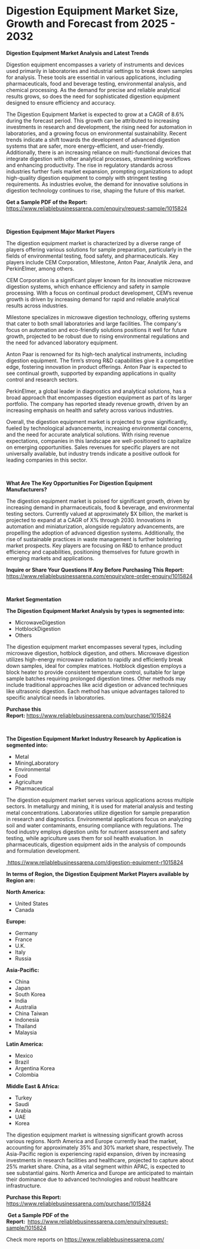 <p><h1>Digestion Equipment Market Size, Growth and Forecast from 2025 - 2032</h1></p><p><strong>Digestion Equipment Market Analysis and Latest Trends</strong></p>
<p><p>Digestion equipment encompasses a variety of instruments and devices used primarily in laboratories and industrial settings to break down samples for analysis. These tools are essential in various applications, including pharmaceuticals, food and beverage testing, environmental analysis, and chemical processing. As the demand for precise and reliable analytical results grows, so does the need for sophisticated digestion equipment designed to ensure efficiency and accuracy.</p><p>The Digestion Equipment Market is expected to grow at a CAGR of 8.6% during the forecast period. This growth can be attributed to increasing investments in research and development, the rising need for automation in laboratories, and a growing focus on environmental sustainability. Recent trends indicate a shift towards the development of advanced digestion systems that are safer, more energy-efficient, and user-friendly. Additionally, there is an increasing reliance on multi-functional devices that integrate digestion with other analytical processes, streamlining workflows and enhancing productivity. The rise in regulatory standards across industries further fuels market expansion, prompting organizations to adopt high-quality digestion equipment to comply with stringent testing requirements. As industries evolve, the demand for innovative solutions in digestion technology continues to rise, shaping the future of this market.</p></p>
<p><strong>Get a Sample PDF of the Report:&nbsp;</strong> <a href="https://www.reliablebusinessarena.com/enquiry/request-sample/1015824?utm_campaign=2382&utm_medium=2&utm_source=Github&utm_content=ia&utm_term=16022025&utm_id=digestion-equipment">https://www.reliablebusinessarena.com/enquiry/request-sample/1015824</a></p>
<p>&nbsp;</p>
<p><strong>Digestion Equipment Major Market Players</strong></p>
<p><p>The digestion equipment market is characterized by a diverse range of players offering various solutions for sample preparation, particularly in the fields of environmental testing, food safety, and pharmaceuticals. Key players include CEM Corporation, Milestone, Anton Paar, Analytik Jena, and PerkinElmer, among others.</p><p>CEM Corporation is a significant player known for its innovative microwave digestion systems, which enhance efficiency and safety in sample processing. With a focus on continual product development, CEM’s revenue growth is driven by increasing demand for rapid and reliable analytical results across industries.</p><p>Milestone specializes in microwave digestion technology, offering systems that cater to both small laboratories and large facilities. The company's focus on automation and eco-friendly solutions positions it well for future growth, projected to be robust due to rising environmental regulations and the need for advanced laboratory equipment.</p><p>Anton Paar is renowned for its high-tech analytical instruments, including digestion equipment. The firm’s strong R&D capabilities give it a competitive edge, fostering innovation in product offerings. Anton Paar is expected to see continual growth, supported by expanding applications in quality control and research sectors.</p><p>PerkinElmer, a global leader in diagnostics and analytical solutions, has a broad approach that encompasses digestion equipment as part of its larger portfolio. The company has reported steady revenue growth, driven by an increasing emphasis on health and safety across various industries.</p><p>Overall, the digestion equipment market is projected to grow significantly, fueled by technological advancements, increasing environmental concerns, and the need for accurate analytical solutions. With rising revenue expectations, companies in this landscape are well-positioned to capitalize on emerging opportunities. Sales revenues for specific players are not universally available, but industry trends indicate a positive outlook for leading companies in this sector.</p></p>
<p>&nbsp;</p>
<p><strong>What Are The Key Opportunities For Digestion Equipment Manufacturers?</strong></p>
<p><p>The digestion equipment market is poised for significant growth, driven by increasing demand in pharmaceuticals, food & beverage, and environmental testing sectors. Currently valued at approximately $X billion, the market is projected to expand at a CAGR of X% through 2030. Innovations in automation and miniaturization, alongside regulatory advancements, are propelling the adoption of advanced digestion systems. Additionally, the rise of sustainable practices in waste management is further bolstering market prospects. Key players are focusing on R&D to enhance product efficiency and capabilities, positioning themselves for future growth in emerging markets and applications.</p></p>
<p><strong>Inquire or Share Your Questions If Any Before Purchasing This Report:</strong> <a href="https://www.reliablebusinessarena.com/enquiry/pre-order-enquiry/1015824?utm_campaign=2382&utm_medium=2&utm_source=Github&utm_content=ia&utm_term=16022025&utm_id=digestion-equipment">https://www.reliablebusinessarena.com/enquiry/pre-order-enquiry/1015824</a></p>
<p>&nbsp;</p>
<p><strong>Market Segmentation</strong></p>
<p><strong>The Digestion Equipment Market Analysis by types is segmented into:</strong></p>
<p><ul><li>MicrowaveDigestion</li><li>HotblockDigestion</li><li>Others</li></ul></p>
<p><p>The digestion equipment market encompasses several types, including microwave digestion, hotblock digestion, and others. Microwave digestion utilizes high-energy microwave radiation to rapidly and efficiently break down samples, ideal for complex matrices. Hotblock digestion employs a block heater to provide consistent temperature control, suitable for large sample batches requiring prolonged digestion times. Other methods may include traditional approaches like acid digestion or advanced techniques like ultrasonic digestion. Each method has unique advantages tailored to specific analytical needs in laboratories.</p></p>
<p><strong>Purchase this Report:&nbsp;</strong><a href="https://www.reliablebusinessarena.com/purchase/1015824?utm_campaign=2382&utm_medium=2&utm_source=Github&utm_content=ia&utm_term=16022025&utm_id=digestion-equipment">https://www.reliablebusinessarena.com/purchase/1015824</a></p>
<p>&nbsp;</p>
<p><strong>The Digestion Equipment Market Industry Research by Application is segmented into:</strong></p>
<p><ul><li>Metal</li><li>MiningLaboratory</li><li>Environmental</li><li>Food</li><li>Agriculture</li><li>Pharmaceutical</li></ul></p>
<p><p>The digestion equipment market serves various applications across multiple sectors. In metallurgy and mining, it is used for material analysis and testing metal concentrations. Laboratories utilize digestion for sample preparation in research and diagnostics. Environmental applications focus on analyzing soil and water contaminants, ensuring compliance with regulations. The food industry employs digestion units for nutrient assessment and safety testing, while agriculture uses them for soil health evaluation. In pharmaceuticals, digestion equipment aids in the analysis of compounds and formulation development.</p></p>
<p><a href="https://www.reliablebusinessarena.com/digestion-equipment-r1015824?utm_campaign=2382&utm_medium=2&utm_source=Github&utm_content=ia&utm_term=16022025&utm_id=digestion-equipment">&nbsp;https://www.reliablebusinessarena.com/digestion-equipment-r1015824</a></p>
<p><strong>In terms of Region, the Digestion Equipment Market Players available by Region are:</strong></p>
<p>
    <p> <strong> North America: </strong>
        <ul>
            <li>United States</li>
            <li>Canada</li>
        </ul>
        </p> 
    <p> <strong> Europe: </strong>
        <ul>
            <li>Germany</li>
            <li>France</li>
            <li>U.K.</li>
            <li>Italy</li>
            <li>Russia</li>
        </ul>
        </p> 
    <p> <strong> Asia-Pacific: </strong>
        <ul>
            <li>China</li>
            <li>Japan</li>
            <li>South Korea</li>
            <li>India</li>
            <li>Australia</li>
            <li>China Taiwan</li>
            <li>Indonesia</li>
            <li>Thailand</li>
            <li>Malaysia</li>
        </ul>
        </p> 
    <p> <strong> Latin America: </strong>
        <ul>
            <li>Mexico</li>
            <li>Brazil</li>
            <li>Argentina Korea</li>
            <li>Colombia</li>
        </ul>
        </p> 
    <p> <strong> Middle East & Africa: </strong>
        <ul>
            <li>Turkey</li>
            <li>Saudi</li>
            <li>Arabia</li>
            <li>UAE</li>
            <li>Korea</li>
        </ul>
    </p>
    </p>
<p><p>The digestion equipment market is witnessing significant growth across various regions. North America and Europe currently lead the market, accounting for approximately 35% and 30% market share, respectively. The Asia-Pacific region is experiencing rapid expansion, driven by increasing investments in research facilities and healthcare, projected to capture about 25% market share. China, as a vital segment within APAC, is expected to see substantial gains. North America and Europe are anticipated to maintain their dominance due to advanced technologies and robust healthcare infrastructure.</p></p>
<p><strong>Purchase this Report: </strong><a href="https://www.reliablebusinessarena.com/purchase/1015824?utm_campaign=2382&utm_medium=2&utm_source=Github&utm_content=ia&utm_term=16022025&utm_id=digestion-equipment">https://www.reliablebusinessarena.com/purchase/1015824</a></p>
<p>&nbsp;<strong>Get a Sample PDF of the Report:&nbsp;&nbsp;</strong><a href="https://www.reliablebusinessarena.com/enquiry/request-sample/1015824?utm_campaign=2382&utm_medium=2&utm_source=Github&utm_content=ia&utm_term=16022025&utm_id=digestion-equipment">https://www.reliablebusinessarena.com/enquiry/request-sample/1015824</a></p>
<p><strong></strong></p>
<p>Check more reports on <a href="https://www.reliablebusinessarena.com/?utm_campaign=2382&utm_medium=2&utm_source=Github&utm_content=ia&utm_term=16022025&utm_id=digestion-equipment">https://www.reliablebusinessarena.com/</a></p>